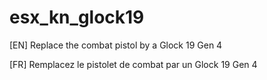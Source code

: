 # esx_kn_glock19

[EN]
Replace the combat pistol by a Glock 19 Gen 4

[FR]
Remplacez le pistolet de combat par un Glock 19 Gen 4
